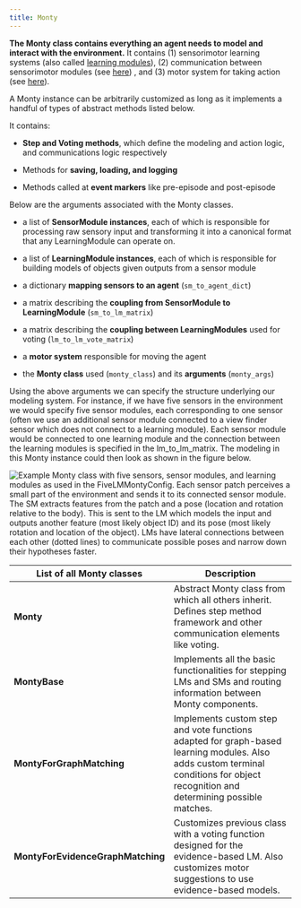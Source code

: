 ```yaml
---
title: Monty
---
```

**The Monty class contains everything an agent needs to model and interact with the environment.** It contains (1) sensorimotor learning systems (also called [learning modules](how-learning-modules-work.md)), (2) communication between sensorimotor modules (see [here](../overview/architecture-overview/cortical-messaging-protocol.md)) , and (3) motor system for taking action (see [here](policy.md)).

A Monty instance can be arbitrarily customized as long as it implements a handful of types of abstract methods listed below.

It contains:

- **Step and Voting methods**, which define the modeling and action logic, and communications logic respectively

- Methods for **saving, loading, and logging**

- Methods called at **event markers** like pre-episode and post-episode

Below are the arguments associated with the Monty classes.

- a list of **SensorModule instances**, each of which is responsible for processing raw sensory input and transforming it into a canonical format that any LearningModule can operate on.

- a list of **LearningModule instances**, each of which is responsible for building models of objects given outputs from a sensor module

- a dictionary **mapping sensors to an agent** (`sm_to_agent_dict`)

- a matrix describing the **coupling from SensorModule to LearningModule** (`sm_to_lm_matrix`)

- a matrix describing the **coupling between LearningModules** used for voting (`lm_to_lm_vote_matrix`)

- a **motor system** responsible for moving the agent

- the **Monty class** used (`monty_class`) and its **arguments** (`monty_args`)

Using the above arguments we can specify the structure underlying our modeling system. For instance, if we have five sensors in the environment we would specify five sensor modules, each corresponding to one sensor (often we use an additional sensor module connected to a view finder sensor which does not connect to a learning module). Each sensor module would be connected to one learning module and the connection between the learning modules is specified in the lm_to_lm_matrix. The modeling in this Monty instance could then look as shown in the figure below.

![Example Monty class with five sensors, sensor modules, and learning modules as used in the FiveLMMontyConfig. Each sensor patch perceives a small part of the environment and sends it to its connected sensor module. The SM extracts features from the patch and a pose (location and rotation relative to the body). This is sent to the LM which models the input and outputs another feature (most likely object ID) and its pose (most likely rotation and location of the object). LMs have lateral connections between each other (dotted lines) to communicate possible poses and narrow down their hypotheses faster.](../figures/how-monty-works/five_lm_monty.png)


| List of all Monty classes         | Description                                                                                                                                                                       |
| --------------------------------- | --------------------------------------------------------------------------------------------------------------------------------------------------------------------------------- |
| **Monty**                         | Abstract Monty class from which all others inherit. Defines step method framework and other communication elements like voting.                                                   |
| **MontyBase**                     | Implements all the basic functionalities for stepping LMs and SMs and routing information between Monty components.                                                               |
| **MontyForGraphMatching**         | Implements custom step and vote functions adapted for graph-based learning modules. Also adds custom terminal conditions for object recognition and determining possible matches. |
| **MontyForEvidenceGraphMatching** | Customizes previous class with a voting function designed for the evidence-based LM. Also customizes motor suggestions to use evidence-based models.                              |